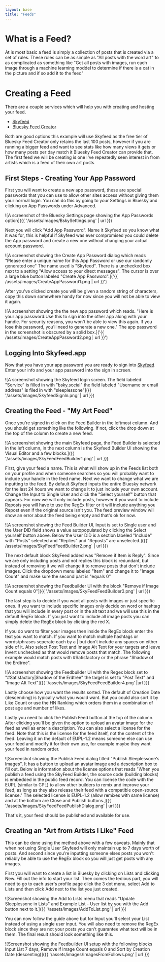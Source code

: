 ```yaml
---
layout: base
title: "Feeds"
---
```


# What is a Feed?

At is most basic a feed is simply a collection of posts that is created via a set of rules.  These rules can be as simple as "All posts with the word art" to as complicated as something like "Get all posts with images, run each image through a machine learning moddel to determine if there is a cat in the picture and if so add it to the feed"

# Creating a Feed

There are a couple services which will help you with creating and hosting your feed.

* [Skyfeed](https://skyfeed.app/)
* [Bluesky Feed Creator](https://blueskyfeedcreator.com/)

Both are good options this example will use Skyfeed as the free tier of Bluesky Feed Creator only retains the last 100 posts, however if you are running a bigger feed and want to see stats like how many views it gets or how many posts per day match it Bluesky Feed Creator can provide that.  The first feed we will be creating is one I've repeatedly seen interest in from artists which is a feed of their own art posts.

## First Steps - Creating Your App Password

First you will want to create a new app password, these are special passwords that you can use to allow other sites access without giving them your normal login.  You can do this by going to your Settings in Bluesky and clicking on App Passwords under Advanced.

![A screenshot of the Bluesky Settings page showing the App Passwords option]({{ '/assets/images/BskySettings.png' | url }})

Next you will click "Add App Password".  Name it Skyfeed so you know what it was for, this is helpful if Skyfeed was ever compromised you could delete the App password and create a new one without changing your actual account password.

![A screenshot showing the Create App Password dialog which reads "Please enter a unique name for this App Password or use our randomly generated one" The name used is "Skyfeed". There is a unchecked box next to a setting "Allow access to your direct messages". The cursor is over a large blue button labeled "Create App Password".]('{{ /assets/images/CreateAppPassword1.png | url }}')

After you've clicked create you will be given a random string of characters, copy this down somewhere handy for now since you will not be able to view it again.

![A screenshot showing the the new app password which reads. "Here is your app password.Use this to sign into the other app along with your handle.  For security reasons, you won't be able to view this again. If you lose this password, you'll need to generate a new one." The app password in the screenshot is obscured by a solid box.]('{{ /assets/images/CreateAppPassword2.png | url }}')

## Logging Into Skyfeed.app

Now that you have your app password you are ready to sign into [Skyfeed](https://skyfeed.app).  Enter your info and your app password into the sign in screen.

![A screenshot showing the Skyfeed login screen.  The field labeled "Service" is filled in with "bsky.social" the field labeled "Username or email address" is filed in with "sleeplessone"]({{ '/assets/images/SkyfeedSignIn.png' | url }})

## Creating the Feed - "My Art Feed"

Once you're signed in click on the Feed Builder in the leftmost column. And you should get something like the following.  If not, click the drop down at the top of the column to create a new feed.

![A screenshot showing the main Skyfeed page, the Feed Builder is selected in the left column, in the next column is the Skyfeed Builder UI showing the Visual Editor and a few blocks.]({{ '/assets/images/SkyFeedFeedBuilder1.png' | url }})

First, give your feed a name.  This is what will show up in the Feeds list both on your profile and when someone searches so you will probably want to include your handle in the feed name.  Next we want to change what we are inputting to the feed.  By default Skyfeed inputs the entire Bluesky network for the last 24 hours we want to change it to just include your own account.  Change the Input to Single User and click the "Select yourself" button that appears.  For now we will only include posts, however if you want to include Reposts you will have to use the RegEx filter or it will include anything you Repost even if the original source isn't you.  The feed preview window will show an error about the feed being empty and that's ok for now.

![A screenshot showing the Feed Builder UI, Input is set to Single user and the User DID field shows a value autopopulated by clicking the Select yourself button above.  Below the User DID is a section labeled "Include" with "Posts" selected and "Replies" and "Reposts" are unselected.]({{' /assets/images/SkyFeedFeedBuilder2.png' | url }})

The next default block SkyFeed added was "Remove if Item is Reply".  Since we are only including posts and not replies this block is redundant, but instead of removing it we will change it to remove posts that don't include images.  Click the dropdown menu labeled "Item" and change it to "Image Count" and make sure the second part is "equals 0"

![A screenshot showing the Feedbuilder UI with the block "Remove if Image Count equals 0"]({{ '/assets/images/SkyFeedFeedBuilder3.png' | url }})

The last step is to decide if you want all posts with images or just specific ones.  If you want to include specific images only decide on word or hashtag that you will include in every post or in the alt text and we will use this in the default RegEx block.  If you just want to include all image posts you can simply delete the RegEx block by clicking the red X.

If you do want to filter your images then inside the RegEx block enter the text you want to match.  If you want to match multiple hashtags or words/phrases seperate each by a | but don't include any spaces on either side of it.  Also select Post Text and Image Alt Text for your targets and leave Invert unchecked as that would remove posts that match.  The following example would match posts with #Satisfactory or the phrase "Shadow of the Erdtree".

![A screenshot showing the Feedbuilder UI with the Regex block set to "#Satisfactory|Shadow of the Erdtree" the target is set to "Post Text" and "Image Alt Text"]({{ '/assets/images/SkyFeedFeedBuilder4.png' |url }})

Lastly choose how you want the results sorted.  The default of Creation Date (descending) is typically what you would want.  But you could also sort it by Like Count or use the HN Ranking which orders them in a combination of post age and number of likes.

Lastly you need to click the Publish Feed button at the top of the column.  After clicking you'll be given the option to upload an avatar image for the feed as well as enter a description.  You can also select a license for the feed.  Note that this is the license for the feed itself, not the content of the feed.  Leaving it on the default of EUPL-1.2 means someone else can use your feed and modify it for their own use, for example maybe they want your feed in random order.

![Screenshot showing the Publish Feed dialog titled "Publish Sleeplessone's Images".  It has a button to upload an avatar image and a description box to fill out.  Below is information about the license options that reads "When you publish a feed using the SkyFeed Builder, the source code (building blocks) is embedded in the public feed record.  You can license the code with the EUPL (similar to GPL) to allow other builders to remix and improve your feed, as long as they also release their feed with a compatible open-source license."  The selected license is EUPL-1.2 (allow remixes with same license) and at the bottom are Close and Publish buttons.]({{ '/assets/images/SkyFeedFeedPublishDialog.png' | url }})

That's it, your feed should be published and available for use.

## Creating an "Art from Artists I Like" Feed

This can be done using the method above with a few caveats.  Mainly that when not using Single User Skyfeed will only maintain up to 7 days worth of posts.  And second since you're inputting someone elses posts you won't reliably be able to use the RegEx block so you will just get posts with any images.

First you will want to create a list in Bluesky by clicking on Lists and clicking New.  Fill out the info to start your list.  Then comes the tedious part, you will need to go to each user's profile page click the 3 dot menu, select Add to Lists and then click Add next to the list you just created.

![Screenshot showing the Add to Lists menu that reads "Update Sleeplessone in Lists" and Example List - User list by you with the Add button next to it.]({{ '/assets/images/AddToList.png' | url }})

You can now follow the guide above but for Input you'll select your List instead of using a single user input.  You will also need to remove the RegEx block since they are not your posts you can't guarantee what text will be in them.  The final result should look something like this.

![Screenshot showing the Feedbuilder UI setup with the following blocks Input List 7 days, Remove if Image Count equals 0 and Sort by Creation Date (descenting)]({{ '/assets/images/ImagesFromFollows.png' | url }})
